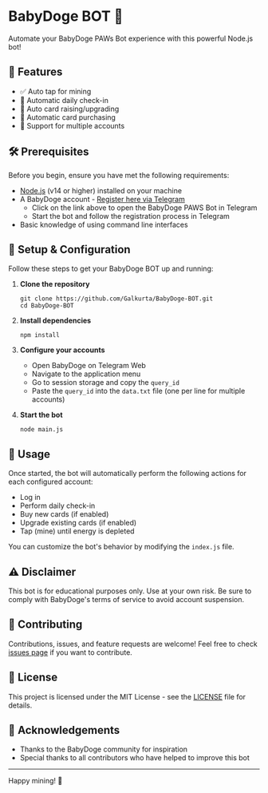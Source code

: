 # BabyDoge BOT 🐶

Automate your BabyDoge PAWs Bot experience with this powerful Node.js bot!

## 🌟 Features

- ✅ Auto tap for mining
- 📅 Automatic daily check-in
- 🎴 Auto card raising/upgrading
- 🛒 Automatic card purchasing
- 👥 Support for multiple accounts

## 🛠 Prerequisites

Before you begin, ensure you have met the following requirements:

- [Node.js](https://nodejs.org/) (v14 or higher) installed on your machine
- A BabyDoge account - [Register here via Telegram](https://t.me/BabyDogePAWS_Bot?start=r_6944804952)
  - Click on the link above to open the BabyDoge PAWS Bot in Telegram
  - Start the bot and follow the registration process in Telegram
- Basic knowledge of using command line interfaces

## 🚀 Setup & Configuration

Follow these steps to get your BabyDoge BOT up and running:

1. **Clone the repository**

   ```
   git clone https://github.com/Galkurta/BabyDoge-BOT.git
   cd BabyDoge-BOT
   ```

2. **Install dependencies**

   ```
   npm install
   ```

3. **Configure your accounts**

   - Open BabyDoge on Telegram Web
   - Navigate to the application menu
   - Go to session storage and copy the `query_id`
   - Paste the `query_id` into the `data.txt` file (one per line for multiple accounts)

4. **Start the bot**
   ```
   node main.js
   ```

## 📝 Usage

Once started, the bot will automatically perform the following actions for each configured account:

- Log in
- Perform daily check-in
- Buy new cards (if enabled)
- Upgrade existing cards (if enabled)
- Tap (mine) until energy is depleted

You can customize the bot's behavior by modifying the `index.js` file.

## ⚠️ Disclaimer

This bot is for educational purposes only. Use at your own risk. Be sure to comply with BabyDoge's terms of service to avoid account suspension.

## 🤝 Contributing

Contributions, issues, and feature requests are welcome! Feel free to check [issues page](https://github.com/Galkurta/BabyDoge-BOT/issues) if you want to contribute.

## 📜 License

This project is licensed under the MIT License - see the [LICENSE](LICENSE) file for details.

## 🙏 Acknowledgements

- Thanks to the BabyDoge community for inspiration
- Special thanks to all contributors who have helped to improve this bot

---

Happy mining! 🐾
